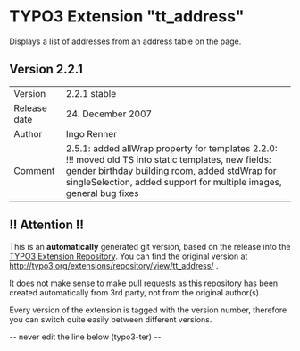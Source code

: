 # TYPO3 Extension "tt_address"
Displays a list of addresses from an address table on the page.

## Version 2.2.1




<table>
	<tr><td>Version</td><td>2.2.1 stable</td></tr>
	<tr><td>Release date</td><td>24. December 2007</td></tr>
	<tr><td>Author</td><td>Ingo Renner</td></tr>
	<tr><td>Comment</td><td>2.5.1: added allWrap property for templates 2.2.0: !!! moved old TS into static templates, new fields: gender birthday building room, added stdWrap for singleSelection, added support for multiple images, general bug fixes</td></tr>
</table>

## !! Attention !!
This is an **automatically** generated git version, based on the release into the [TYPO3 Extension Repository](http://www.typo3.org/extensions/).
You can find the original version at http://typo3.org/extensions/repository/view/tt_address/ .

It does not make sense to make pull requests as this repository has been created automatically from 3rd party, not from the original author(s).

Every version of the extension is tagged with the version number, therefore you can switch quite easily between different versions.


-- never edit the line below (typo3-ter) --